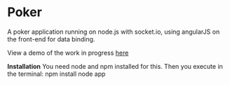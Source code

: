 Poker
=====

A poker application running on node.js with socket.io, using angularJS on the front-end for data binding.

View a demo of the work in progress [here](http://dev.tableflippoker.com/)


**Installation**
You need node and npm installed for this.
Then you execute in the terminal:
npm install
node app
